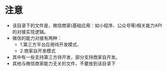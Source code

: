 # 注意
- 该目录下的文件是，微信商家(基础应用：如小程序、公众号等)相关能力API的对接实现逻辑。
- 微信的能力对接有两种：
  - 1.第三方平台应用待开发模式、
  - 2.商家自开发模式
- 其中有一些支持第三方待开发，部分支持商家自开发。
- 其他与微信商家能力无关的文件，不要放到该目录下